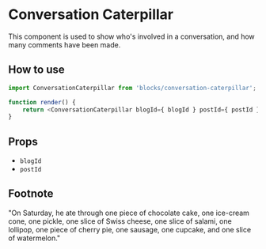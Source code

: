# Conversation Caterpillar

This component is used to show who's involved in a conversation, and how many comments have been made.

## How to use

```js
import ConversationCaterpillar from 'blocks/conversation-caterpillar';

function render() {
	return <ConversationCaterpillar blogId={ blogId } postId={ postId } />;
}
```

## Props

- `blogId`
- `postId`

## Footnote

"On Saturday, he ate through one piece of chocolate cake, one ice-cream cone, one pickle, one slice of Swiss cheese, one slice of salami, one lollipop, one piece of cherry pie, one sausage, one cupcake, and one slice of watermelon."
